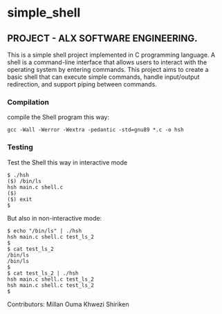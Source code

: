 # simple_shell #
## PROJECT - ALX SOFTWARE ENGINEERING. ##

This is a simple shell project implemented in C programming language. A shell is a command-line interface that allows users to interact with the operating system by entering commands. This project aims to create a basic shell that can execute simple commands, handle input/output redirection, and support piping between commands.

### Compilation ###
compile the Shell program this way:
```
gcc -Wall -Werror -Wextra -pedantic -std=gnu89 *.c -o hsh
```

### Testing ###
Test the Shell this way in interactive mode
```
$ ./hsh
($) /bin/ls
hsh main.c shell.c
($)
($) exit
$
```
But also in non-interactive mode:
```
$ echo "/bin/ls" | ./hsh
hsh main.c shell.c test_ls_2
$
$ cat test_ls_2
/bin/ls
/bin/ls
$
$ cat test_ls_2 | ./hsh
hsh main.c shell.c test_ls_2
hsh main.c shell.c test_ls_2
$
```

Contributors:
Millan Ouma 
Khwezi Shiriken
